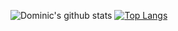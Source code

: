 
![Dominic's github stats](https://github-readme-stats.vercel.app/api?username=whoisdominic&show_icons=true&theme=dark)
[![Top Langs](https://github-readme-stats.vercel.app/api/top-langs/?username=whoisdominic&layout=compact)](https://github.com/whoisdominic/github-readme-stats)
